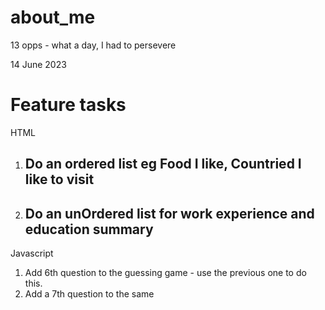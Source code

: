 # about_me

13 opps - what a day, I had to persevere


14 June 2023

# Feature tasks
HTML
1. ## Do an ordered list eg Food I like, Countried I like to visit
2. ## Do an unOrdered list for work experience and education summary

Javascript
1. Add 6th question to the guessing game - use the previous one to do this.
2. Add a 7th question to the same

